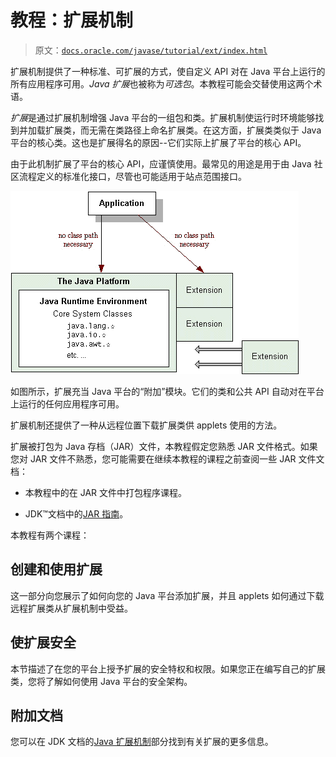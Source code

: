 # 教程：扩展机制

> 原文：[`docs.oracle.com/javase/tutorial/ext/index.html`](https://docs.oracle.com/javase/tutorial/ext/index.html)

扩展机制提供了一种标准、可扩展的方式，使自定义 API 对在 Java 平台上运行的所有应用程序可用。*Java 扩展*也被称为*可选包*。本教程可能会交替使用这两个术语。

*扩展*是通过扩展机制增强 Java 平台的一组包和类。扩展机制使运行时环境能够找到并加载扩展类，而无需在类路径上命名扩展类。在这方面，扩展类类似于 Java 平台的核心类。这也是扩展得名的原因--它们实际上扩展了平台的核心 API。

由于此机制扩展了平台的核心 API，应谨慎使用。最常见的用途是用于由 Java 社区流程定义的标准化接口，尽管也可能适用于站点范围接口。

![此图显示了应用程序、Java 平台和扩展之间的关系。](img/2cca8984c05f1e9af28bedbfc63e4343.png)

如图所示，扩展充当 Java 平台的“附加”模块。它们的类和公共 API 自动对在平台上运行的任何应用程序可用。

扩展机制还提供了一种从远程位置下载扩展类供 applets 使用的方法。

扩展被打包为 Java 存档（JAR）文件，本教程假定您熟悉 JAR 文件格式。如果您对 JAR 文件不熟悉，您可能需要在继续本教程的课程之前查阅一些 JAR 文件文档：

+   本教程中的在 JAR 文件中打包程序课程。

+   JDK™文档中的[JAR 指南](https://docs.oracle.com/javase/8/docs/technotes/guides/jar/jarGuide.html)。

本教程有两个课程：

## 创建和使用扩展

这一部分向您展示了如何向您的 Java 平台添加扩展，并且 applets 如何通过下载远程扩展类从扩展机制中受益。

## 使扩展安全

本节描述了在您的平台上授予扩展的安全特权和权限。如果您正在编写自己的扩展类，您将了解如何使用 Java 平台的安全架构。

## 附加文档

您可以在 JDK 文档的[Java 扩展机制](https://docs.oracle.com/javase/8/docs/technotes/guides/extensions/)部分找到有关扩展的更多信息。
